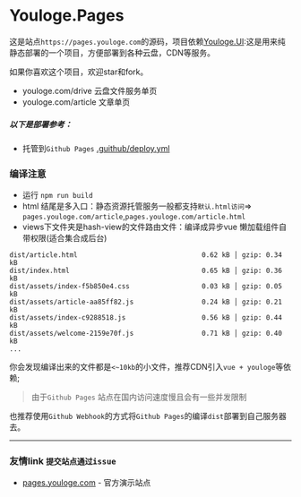 # Youloge.Pages

这是站点`https://pages.youloge.com`的源码，项目依赖[Youloge.UI](https://github.com/youfeed/youloge.ui):这是用来纯静态部署的一个项目，方便部署到各种云盘，CDN等服务。

如果你喜欢这个项目，欢迎star和fork。

- youloge.com/drive 云盘文件服务单页
- youloge.com/article 文章单页

##### 以下是部署参考：

- 托管到`Github Pages` [.guithub/deploy.yml](https://github.com/youfeed/youloge.pages/blob/main/.github/workflows/deploy.yml) 

### 编译注意
- 运行 `npm run build` 
- html 结尾是多入口：静态资源托管服务一般都支持`默认.html访问`=> `pages.youloge.com/article`,`pages.youloge.com/article.html`
- views下文件夹是hash-view的文件路由文件：编译成异步vue 懒加载组件自带权限(适合集合成后台)
```
dist/article.html                               0.62 kB │ gzip: 0.34 kB
dist/index.html                                 0.65 kB │ gzip: 0.36 kB
dist/assets/index-f5b850e4.css                  0.03 kB │ gzip: 0.05 kB
dist/assets/article-aa85ff82.js                 0.24 kB │ gzip: 0.21 kB
dist/assets/index-c9288518.js                   0.56 kB │ gzip: 0.44 kB
dist/assets/welcome-2159e70f.js                 0.71 kB │ gzip: 0.40 kB
...
```
你会发现编译出来的文件都是`<~10kb`的小文件，推荐CDN引入`vue + youloge`等依赖;


> 由于`Github Pages` 站点在国内访问速度慢且会有一些并发限制

也推荐使用`Github Webhook`的方式将`Github Pages`的编译`dist`部署到自己服务器去。

---

### 友情link `提交站点通过issue`

- [pages.youloge.com](https://pages.youloge.com) - 官方演示站点


